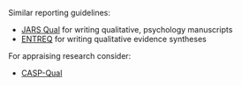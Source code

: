 Similar reporting guidelines:

* [JARS Qual](https://apastyle.apa.org/jars/qualitative) for writing qualitative, psychology manuscripts
* [ENTREQ](https://www.equator-network.org/reporting-guidelines/entreq/) for writing qualitative evidence syntheses

<!-- For **designing** research consider:

* [#TODO](https://www.google.com){.todo} -->

For appraising research consider:

* [CASP-Qual](https://www.google.com)
